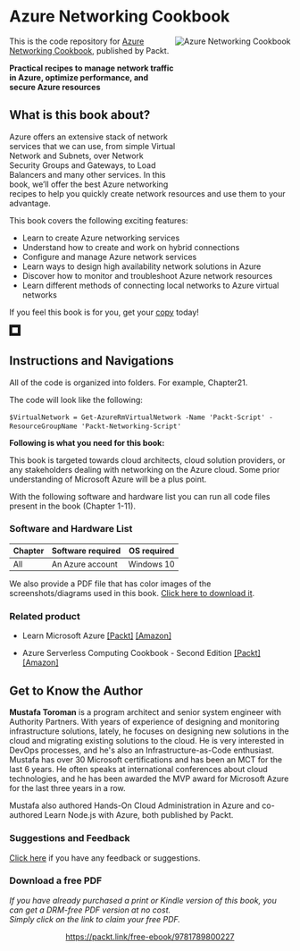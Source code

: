 


# Azure Networking Cookbook

<a href="https://prod.packtpub.com/virtualization-and-cloud/azure-networking-cookbook?utm_source=github&utm_medium=repository&utm_campaign=9781789800227"><img src="https://prod.packtpub.com/media/catalog/product/cache/a22c7d190d97ca25f5f1089471ab8502/b/1/b12587_mockupcover.png" alt="Azure Networking Cookbook" height="256px" align="right"></a>

This is the code repository for [Azure Networking Cookbook](https://prod.packtpub.com/virtualization-and-cloud/azure-networking-cookbook?utm_source=github&utm_medium=repository&utm_campaign=9781789800227), published by Packt.

**Practical recipes to manage network traffic in Azure, optimize performance, and secure Azure resources**

## What is this book about?
Azure offers an extensive stack of network services that we can use, from simple Virtual Network and Subnets, over Network Security Groups and Gateways, to Load Balancers and many other services. In this book, we’ll offer the best Azure networking recipes to help you quickly create network resources and use them to your advantage.

This book covers the following exciting features:
* Learn to create Azure networking services
* Understand how to create and work on hybrid connections
* Configure and manage Azure network services
* Learn ways to design high availability network solutions in Azure
* Discover how to monitor and troubleshoot Azure network resources
* Learn different methods of connecting local networks to Azure virtual networks

If you feel this book is for you, get your [copy](https://www.amazon.com/dp/1789130662) today!

<a href="https://www.packtpub.com/?utm_source=github&utm_medium=banner&utm_campaign=GitHubBanner"><img src="https://raw.githubusercontent.com/PacktPublishing/GitHub/master/GitHub.png" 
alt="https://www.packtpub.com/" border="5" /></a>


## Instructions and Navigations
All of the code is organized into folders. For example, Chapter21.

The code will look like the following:
```
$VirtualNetwork = Get-AzureRmVirtualNetwork -Name 'Packt-Script' -ResourceGroupName 'Packt-Networking-Script'
```

**Following is what you need for this book:**

This book is targeted towards cloud architects, cloud solution providers, or any stakeholders dealing with networking on the Azure cloud. Some prior understanding of Microsoft Azure will be a plus point.

With the following software and hardware list you can run all code files present in the book (Chapter 1-11).

### Software and Hardware List

| Chapter  | Software required                   | OS required                        |
| -------- | ------------------------------------| -----------------------------------|
| All      | An Azure account                    | Windows 10                         |

We also provide a PDF file that has color images of the screenshots/diagrams used in this book. [Click here to download it](https://www.packtpub.com/sites/default/files/downloads/9781789800227_ColorImages.pdf).


### Related product <Other books you may enjoy>
* Learn Microsoft Azure [[Packt]](https://prod.packtpub.com/virtualization-and-cloud/learn-microsoft-azure?utm_source=github&utm_medium=repository&utm_campaign=9781789617580) [[Amazon]](https://www.amazon.com/dp/1789617588)
  
* Azure Serverless Computing Cookbook - Second Edition [[Packt]](https://prod.packtpub.com/virtualization-and-cloud/azure-serverless-computing-cookbook-second-edition?utm_source=github&utm_medium=repository&utm_campaign=9781789615265) [[Amazon]](https://www.amazon.com/dp/1789615267)


## Get to Know the Author
**Mustafa Toroman** is a program architect and senior system engineer with Authority Partners. With years of experience of designing and monitoring infrastructure solutions, lately, he focuses on designing new solutions in the cloud and migrating existing solutions to the cloud. He is very interested in DevOps processes, and he's also an Infrastructure-as-Code enthusiast. Mustafa has over 30 Microsoft certifications and has been an MCT for the last 6 years. He often speaks at international conferences about cloud technologies, and he has been awarded the MVP award for Microsoft Azure for the last three years in a row.

Mustafa also authored Hands-On Cloud Administration in Azure and co-authored Learn Node.js with Azure, both published by Packt.


### Suggestions and Feedback
[Click here](https://docs.google.com/forms/d/e/1FAIpQLSdy7dATC6QmEL81FIUuymZ0Wy9vH1jHkvpY57OiMeKGqib_Ow/viewform) if you have any feedback or suggestions.

### Download a free PDF

 <i>If you have already purchased a print or Kindle version of this book, you can get a DRM-free PDF version at no cost.<br>Simply click on the link to claim your free PDF.</i>
<p align="center"> <a href="https://packt.link/free-ebook/9781789800227">https://packt.link/free-ebook/9781789800227 </a> </p>